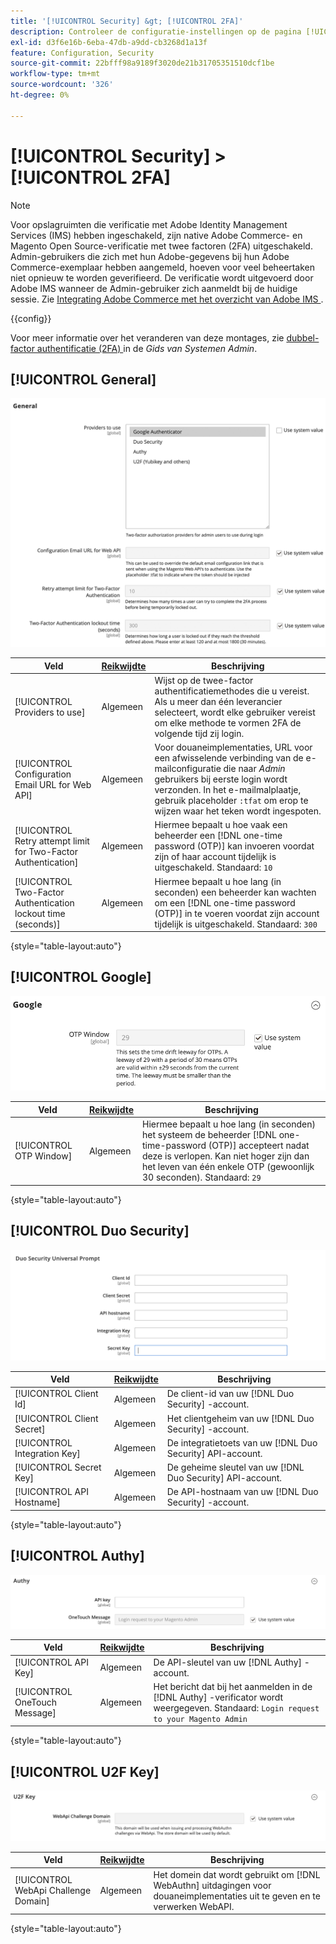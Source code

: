 ```yaml
---
title: '[!UICONTROL Security] &gt; [!UICONTROL 2FA]'
description: Controleer de configuratie-instellingen op de pagina [!UICONTROL Security] &gt; [!UICONTROL 2FA] van Commerce Admin.
exl-id: d3f6e16b-6eba-47db-a9dd-cb3268d1a13f
feature: Configuration, Security
source-git-commit: 22bfff98a9189f3020de21b31705351510dcf1be
workflow-type: tm+mt
source-wordcount: '326'
ht-degree: 0%

---
```


# [!UICONTROL Security] > [!UICONTROL 2FA]

>[!NOTE]
>
>Voor opslagruimten die verificatie met Adobe Identity Management Services (IMS) hebben ingeschakeld, zijn native Adobe Commerce- en Magento Open Source-verificatie met twee factoren (2FA) uitgeschakeld. Admin-gebruikers die zich met hun Adobe-gegevens bij hun Adobe Commerce-exemplaar hebben aangemeld, hoeven voor veel beheertaken niet opnieuw te worden geverifieerd. De verificatie wordt uitgevoerd door Adobe IMS wanneer de Admin-gebruiker zich aanmeldt bij de huidige sessie. Zie [ Integrating Adobe Commerce met het overzicht van Adobe IMS ](https://experienceleague.adobe.com/docs/commerce-admin/start/admin/ims/adobe-ims-integration-overview.html).

{{config}}

Voor meer informatie over het veranderen van deze montages, zie [ dubbel-factor authentificatie (2FA) ](../../systems/security-two-factor-authentication.md) in de _Gids van Systemen Admin_.

## [!UICONTROL General]

![ Algemeen ](./assets/2fa-general.png)<!-- zoom -->

| Veld | [ Reikwijdte ](../../getting-started/websites-stores-views.md#scope-settings) | Beschrijving |
|--- |--- |--- |
| [!UICONTROL Providers to use] | Algemeen | Wijst op de twee-factor authentificatiemethodes die u vereist. Als u meer dan één leverancier selecteert, wordt elke gebruiker vereist om elke methode te vormen 2FA de volgende tijd zij login. |
| [!UICONTROL Configuration Email URL for Web API] | Algemeen | Voor douaneimplementaties, URL voor een afwisselende verbinding van de e-mailconfiguratie die naar _Admin_ gebruikers bij eerste login wordt verzonden. In het e-mailmalplaatje, gebruik placeholder `:tfat` om erop te wijzen waar het teken wordt ingespoten. |
| [!UICONTROL Retry attempt limit for Two-Factor Authentication] | Algemeen | Hiermee bepaalt u hoe vaak een beheerder een [!DNL one-time password (OTP)] kan invoeren voordat zijn of haar account tijdelijk is uitgeschakeld. Standaard: `10` |
| [!UICONTROL Two-Factor Authentication lockout time (seconds)] | Algemeen | Hiermee bepaalt u hoe lang (in seconden) een beheerder kan wachten om een [!DNL one-time password (OTP)] in te voeren voordat zijn account tijdelijk is uitgeschakeld. Standaard: `300` |

{style="table-layout:auto"}

## [!UICONTROL Google]

![ Google ](./assets/2fa-google.png)<!-- zoom -->

| Veld | [ Reikwijdte ](../../getting-started/websites-stores-views.md#scope-settings) | Beschrijving |
|--- |--- |--- |
| [!UICONTROL OTP Window] | Algemeen | Hiermee bepaalt u hoe lang (in seconden) het systeem de beheerder [!DNL one-time-password (OTP)] accepteert nadat deze is verlopen. Kan niet hoger zijn dan het leven van één enkele OTP (gewoonlijk 30 seconden). Standaard: `29` |

{style="table-layout:auto"}

## [!UICONTROL Duo Security]

![ Duo Veiligheid ](./assets/2fa-duo-security.png)<!-- zoom -->

| Veld | [ Reikwijdte ](../../getting-started/websites-stores-views.md#scope-settings) | Beschrijving |
|--- |--- |--- |
| [!UICONTROL Client Id] | Algemeen | De client-id van uw [!DNL Duo Security] -account. |
| [!UICONTROL Client Secret] | Algemeen | Het clientgeheim van uw [!DNL Duo Security] -account. |
| [!UICONTROL Integration Key] | Algemeen | De integratietoets van uw [!DNL Duo Security] API-account. |
| [!UICONTROL Secret Key] | Algemeen | De geheime sleutel van uw [!DNL Duo Security] API-account. |
| [!UICONTROL API Hostname] | Algemeen | De API-hostnaam van uw [!DNL Duo Security] -account. |

{style="table-layout:auto"}

## [!UICONTROL Authy]

![ Authy ](./assets/2fa-authy.png)<!-- zoom -->

| Veld | [ Reikwijdte ](../../getting-started/websites-stores-views.md#scope-settings) | Beschrijving |
|--- |--- |--- |
| [!UICONTROL API Key] | Algemeen | De API-sleutel van uw [!DNL Authy] -account. |
| [!UICONTROL OneTouch Message] | Algemeen | Het bericht dat bij het aanmelden in de [!DNL Authy] -verificator wordt weergegeven. Standaard: `Login request to your Magento Admin` |

{style="table-layout:auto"}

## [!UICONTROL U2F Key]

![ Sleutel U2F ](./assets/2fa-u2f-key.png)<!-- zoom -->

| Veld | [ Reikwijdte ](../../getting-started/websites-stores-views.md#scope-settings) | Beschrijving |
|--- |--- |--- |
| [!UICONTROL WebApi Challenge Domain] | Algemeen | Het domein dat wordt gebruikt om [!DNL WebAuthn] uitdagingen voor douaneimplementaties uit te geven en te verwerken WebAPI. |

{style="table-layout:auto"}

